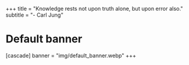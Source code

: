 +++
title = "Knowledge rests not upon truth alone, but upon error also."
subtitle = "- Carl Jung"
# Default banner
[cascade]
  banner = "img/default_banner.webp"
+++